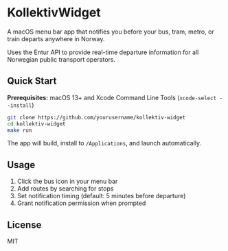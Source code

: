 # KollektivWidget

A macOS menu bar app that notifies you before your bus, tram, metro, or train departs anywhere in Norway.

Uses the Entur API to provide real-time departure information for all Norwegian public transport operators.

## Quick Start

**Prerequisites:** macOS 13+ and Xcode Command Line Tools (`xcode-select --install`)

```bash
git clone https://github.com/yourusername/kollektiv-widget
cd kollektiv-widget
make run
```

The app will build, install to `/Applications`, and launch automatically.

## Usage

1. Click the bus icon in your menu bar
2. Add routes by searching for stops
3. Set notification timing (default: 5 minutes before departure)
4. Grant notification permission when prompted

## License

MIT
